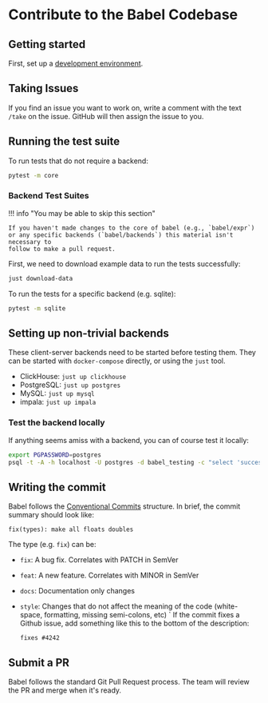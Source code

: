 # Contribute to the Babel Codebase

## Getting started

First, set up a [development environment](01_environment.md).

## Taking Issues

If you find an issue you want to work on, write a comment with the text
`/take` on the issue. GitHub will then assign the issue to you.

## Running the test suite

To run tests that do not require a backend:

```sh
pytest -m core
```

### Backend Test Suites

!!! info "You may be able to skip this section"

    If you haven't made changes to the core of babel (e.g., `babel/expr`)
    or any specific backends (`babel/backends`) this material isn't necessary to
    follow to make a pull request.

First, we need to download example data to run the tests successfully:

```sh
just download-data
```

To run the tests for a specific backend (e.g. sqlite):

```sh
pytest -m sqlite
```

## Setting up non-trivial backends

These client-server backends need to be started before testing them.
They can be started with `docker-compose` directly, or using the `just` tool.

- ClickHouse: `just up clickhouse`
- PostgreSQL: `just up postgres`
- MySQL: `just up mysql`
- impala: `just up impala`

### Test the backend locally

If anything seems amiss with a backend, you can of course test it locally:

```sh
export PGPASSWORD=postgres
psql -t -A -h localhost -U postgres -d babel_testing -c "select 'success'"
```

## Writing the commit

Babel follows the [Conventional Commits](https://www.conventionalcommits.org/) structure.
In brief, the commit summary should look like:

    fix(types): make all floats doubles

The type (e.g. `fix`) can be:

- `fix`: A bug fix. Correlates with PATCH in SemVer
- `feat`: A new feature. Correlates with MINOR in SemVer
- `docs`: Documentation only changes
- `style`: Changes that do not affect the meaning of the code (white-space, formatting, missing semi-colons, etc)
  `
  If the commit fixes a Github issue, add something like this to the bottom of the description:

      fixes #4242

## Submit a PR

Babel follows the standard Git Pull Request process. The team will review the PR and merge when it's ready.
